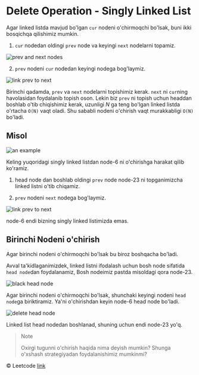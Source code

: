 # Delete Operation - Singly Linked List

Agar linked listda mavjud bo'lgan `cur` nodeni o'chirmoqchi bo'lsak, buni ikki bosqichqa qilishimiz mumkin.

1. `cur` nodedan oldingi `prev` node va keyingi `next` nodelarni topamiz.

![prev and next nodes](https://s3-lc-upload.s3.amazonaws.com/uploads/2018/04/27/screen-shot-2018-04-26-at-203558.png)

2. `prev` nodeni `cur` nodedan keyingi nodega bog'laymiz.

![link prev to next](https://s3-lc-upload.s3.amazonaws.com/uploads/2018/04/26/screen-shot-2018-04-26-at-203640.png)

Birinchi qadamda, `prev` va `next` nodelarni topishimiz kerak. `next` ni `cur`ning havolasidan foydalanib topish oson. Lekin biz `prev` ni topish uchun headdan boshlab o'tib chiqishimiz kerak, uzunligi *N* ga teng bo'lgan linked listda o'rtacha `O(N)` vaqt oladi. Shu sababli nodeni o'chirish vaqt murakkabligi `O(N)` bo'ladi.

## Misol

![an example](https://s3-lc-upload.s3.amazonaws.com/uploads/2018/04/12/screen-shot-2018-04-12-at-152754.png)

Keling yuqoridagi singly linked listdan node-6 ni o'chirishga harakat qilib ko'ramiz.

1. head node dan boshlab oldingi `prev` node node-23 ni topganimizcha linked listni o'tib chiqamiz.

2. `prev` nodeni `next` nodega bog'laymiz.

![link prev to next](https://s3-lc-upload.s3.amazonaws.com/uploads/2018/04/12/screen-shot-2018-04-12-at-154821.png)

node-6 endi bizning singly linked listimizda emas.

## Birinchi Nodeni o'chirish

Agar birinchi nodeni o'chirmoqchi bo'lsak bu biroz boshqacha bo'ladi.

Avval ta'kidlaganimizdek, linked listni ifodalash uchun bosh node sifatida `head node`dan foydalanamiz, Bosh nodeimiz pastda misoldagi qora node-23.

![black head node](https://s3-lc-upload.s3.amazonaws.com/uploads/2018/04/19/screen-shot-2018-04-19-at-130024.png)

Agar birinchi nodeni o'chirmoqchi bo'lsak, shunchaki keyingi nodeni `head node`ga biriktiramiz. Ya'ni o'chirishdan keyin node-6 head node bo'ladi.

![delete head node](https://s3-lc-upload.s3.amazonaws.com/uploads/2018/04/19/screen-shot-2018-04-19-at-130031.png)

Linked list head nodedan boshlanad, shuning uchun endi node-23 yo'q.

> Note
>
> Oxirgi tugunni o'chirish haqida nima deyish mumkin? Shunga oʻxshash strategiyadan foydalanishimiz mumkinmi?


© Leetcode [link](https://leetcode.com/explore/learn/card/linked-list/209/singly-linked-list/1289/)